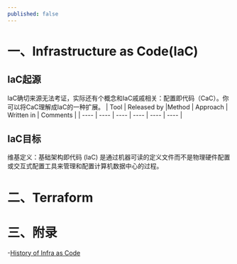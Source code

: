 ```yaml
---
published: false
---
```

# 一、Infrastructure as Code(IaC)
## IaC起源
IaC确切来源无法考证，实际还有个概念和IaC戚戚相关：配置即代码（CaC）。你可以将CaC理解成IaC的一种扩展。
| Tool | Released by |Method | Approach | Written in | Comments |
| ---- | ---- | ---- | ---- | ---- | ---- |


## IaC目标
维基定义：基础架构即代码 (IaC) 是通过机器可读的定义文件而不是物理硬件配置或交互式配置工具来管理和配置计算机数据中心的过程。

# 二、Terraform

# 三、附录
-[History of Infra as Code](https://www.infoq.com/presentations/history-infra-as-code/)